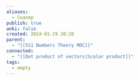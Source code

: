 ```yaml
---
aliases:
  - Скаляр
publish: true
anki: false
created: 2024-01-29 20:28
parent:
  - "[[511 Numbers Theory MOC]]"
connected:
  - "[[Dot product of vectors|Scalar product]]"
tags:
  - empty
---
```
















